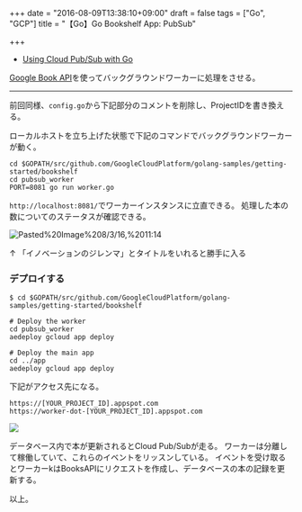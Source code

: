 +++
date = "2016-08-09T13:38:10+09:00"
draft = false
tags = ["Go", "GCP"]
title = "【Go】Go Bookshelf App: PubSub"

+++

- [Using Cloud Pub/Sub with Go](https://cloud.google.com/go/getting-started/using-pub-sub)

[Google Book API](https://developers.google.com/books/)を使ってバックグラウンドワーカーに処理をさせる。

<hr>

前回同様、`config.go`から下記部分のコメントを削除し、ProjectIDを書き換える。

ローカルホストを立ち上げた状態で下記のコマンドでバックグラウンドワーカーが動く。

```
cd $GOPATH/src/github.com/GoogleCloudPlatform/golang-samples/getting-started/bookshelf
cd pubsub_worker
PORT=8081 go run worker.go
```

`http://localhost:8081/`でワーカーインスタンスに立直できる。
処理した本の数についてのステータスが確認できる。


<img src="https://www.evernote.com/l/Aj24JXT3jO1BGJQHmgGX0QAoHCxcg56AdDIB/image.png" alt="Pasted%20Image%208/3/16,%2011:14" />

↑ 「イノベーションのジレンマ」とタイトルをいれると勝手に入る


### デプロイする

```
$ cd $GOPATH/src/github.com/GoogleCloudPlatform/golang-samples/getting-started/bookshelf

# Deploy the worker
cd pubsub_worker
aedeploy gcloud app deploy

# Deploy the main app
cd ../app
aedeploy gcloud app deploy
```

下記がアクセス先になる。

```
https://[YOUR_PROJECT_ID].appspot.com
https://worker-dot-[YOUR_PROJECT_ID].appspot.com
```

![](https://cloud.google.com/go/images/go-pub-sub.png)

データベース内で本が更新されるとCloud Pub/Subが走る。
ワーカーは分離して稼働していて、これらのイベントをリッスンしている。
イベントを受け取るとワーカーkはBooksAPIにリクエストを作成し、データベースの本の記録を更新する。

以上。
